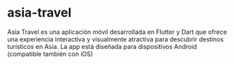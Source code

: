 # asia-travel
Asia Travel es una aplicación móvil desarrollada en Flutter y Dart que ofrece una experiencia interactiva y visualmente atractiva para descubrir destinos turísticos en Asia. La app está diseñada para dispositivos Android (compatible también con iOS)
